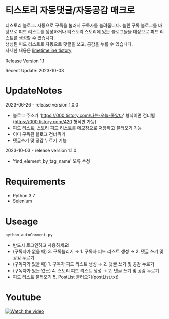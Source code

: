 # 티스토리 자동댓글/자동공감 매크로
티스토리 블로그. 자동으로 구독을 눌러서 구독자를 늘려줍니다. 늘린 구독 블로그를 바탕으로 피드 리스트를 생성하거나 티스토리 스토리에 있는 블로그들을 대상으로 피드 리스트를 생성할 수 있습니다.   
생성된 피드 리스트로 자동으로 댓글을 쓰고, 공감을 누를 수 있습니다.   
자세한 내용은 [limetimeline tistory](https://limetimeline.tistory.com/537)   

Release Version 1.1   

Recent Update: 2023-10-03   

# UpdateNotes
2023-06-26 - release version 1.0.0   
- 블로그 주소가 'https://000.tistory.com/나는-오늘-좋았다' 형식이면 건너뜀 (https://000.tistory.com/420 형식만 가능)
- 피드 리스트, 스토리 피드 리스트를 메모장으로 저장하고 불러오기 기능
- 이미 구독된 블로그 건너뛰기
- 댓글쓰기 및 공감 누르기 기능
   
2023-10-03 - release version 1.1.0      
- 'find_element_by_tag_name' 오류 수정

# Requirements
- Python 3.7
- Selenium

# Useage
```python
python autoComment.py
```
- 반드시 로그인하고 사용하세요!
- (구독자가 없을 때) 3. 구독늘리기 → 1. 구독자 피드 리스트 생성 → 2. 댓글 쓰기 및 공감 누르기
- (구독자가 있을 때) 1. 구독자 피드 리스트 생성 → 2. 댓글 쓰기 및 공감 누르기
- (구독자가 있든 없든) 4. 스토리 피드 리스트 생성 → 2. 댓글 쓰기 및 공감 누르기
- 피드 리스트 불러오기 5. PostList 불러오기(postList.txt)

# Youtube
[![Watch the video](https://i9.ytimg.com/vi_webp/FRF2tXIw1w8/mqdefault.webp?v=651b0a56&sqp=CNih7KgG&rs=AOn4CLDCCpjDP2QIdNJCwnWW8jflFxpXzA)](https://www.youtube.com/watch?v=FRF2tXIw1w8)
